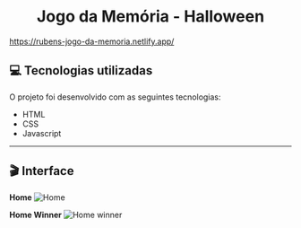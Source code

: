 # <div align="center">Jogo da Memória - Halloween</div>

https://rubens-jogo-da-memoria.netlify.app/

## 💻 Tecnologias utilizadas 
O projeto foi desenvolvido com as seguintes tecnologias: <br>

* HTML
* CSS
* Javascript


---

## 🎬 Interface
**Home**
![Home](https://ik.imagekit.io/zqxyh6u3ylz/Jogo_da_Mem%C3%B3ria/Sem_t%C3%ADtulo_RtwFnx4kQ.jpg?ik-sdk-version=javascript-1.4.3&updatedAt=1658536895629)

**Home Winner**
![Home winner](https://ik.imagekit.io/zqxyh6u3ylz/Jogo_da_Mem%C3%B3ria/02_2jeUMKvv5.jpg?ik-sdk-version=javascript-1.4.3&updatedAt=1658537126337)



